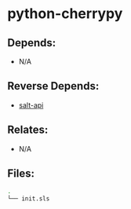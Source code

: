 # python-cherrypy

## Depends:

  -  N/A

## Reverse Depends:

  -  [salt-api](/salt/salt-api)

## Relates:

  -  N/A

## Files:

```bash
.
└── init.sls
```
